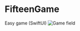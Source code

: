 # FifteenGame
Easy game (SwiftUI)
![Game field](https://github.com/SNikitaSergeevic/FifteenGame/FifteenScreen.png)
